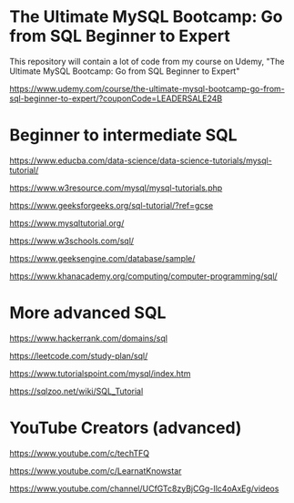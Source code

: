 # The Ultimate MySQL Bootcamp: Go from SQL Beginner to Expert
This repository will contain a lot of code from my course on Udemy, 
"The Ultimate MySQL Bootcamp: Go from SQL Beginner to Expert"

https://www.udemy.com/course/the-ultimate-mysql-bootcamp-go-from-sql-beginner-to-expert/?couponCode=LEADERSALE24B

# Beginner to intermediate SQL

https://www.educba.com/data-science/data-science-tutorials/mysql-tutorial/

https://www.w3resource.com/mysql/mysql-tutorials.php

https://www.geeksforgeeks.org/sql-tutorial/?ref=gcse

https://www.mysqltutorial.org/

https://www.w3schools.com/sql/

https://www.geeksengine.com/database/sample/

https://www.khanacademy.org/computing/computer-programming/sql/

# More advanced SQL

https://www.hackerrank.com/domains/sql

https://leetcode.com/study-plan/sql/

https://www.tutorialspoint.com/mysql/index.htm

https://sqlzoo.net/wiki/SQL_Tutorial

# YouTube Creators (advanced)

https://www.youtube.com/c/techTFQ

https://www.youtube.com/c/LearnatKnowstar

https://www.youtube.com/channel/UCfGTc8zyBjCGg-Ilc4oAxEg/videos
